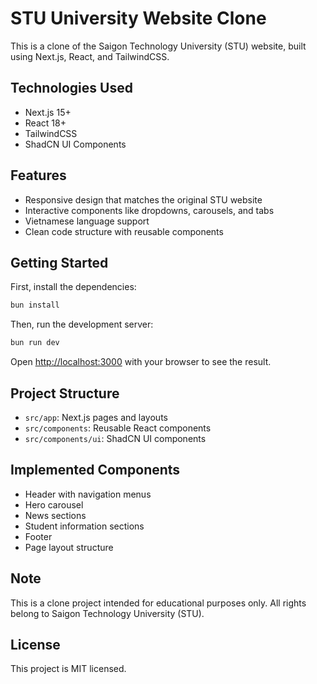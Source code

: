 # STU University Website Clone

This is a clone of the Saigon Technology University (STU) website, built using Next.js, React, and TailwindCSS.

## Technologies Used

- Next.js 15+
- React 18+
- TailwindCSS
- ShadCN UI Components

## Features

- Responsive design that matches the original STU website
- Interactive components like dropdowns, carousels, and tabs
- Vietnamese language support
- Clean code structure with reusable components

## Getting Started

First, install the dependencies:

```bash
bun install
```

Then, run the development server:

```bash
bun run dev
```

Open [http://localhost:3000](http://localhost:3000) with your browser to see the result.

## Project Structure

- `src/app`: Next.js pages and layouts
- `src/components`: Reusable React components
- `src/components/ui`: ShadCN UI components

## Implemented Components

- Header with navigation menus
- Hero carousel
- News sections
- Student information sections
- Footer
- Page layout structure

## Note

This is a clone project intended for educational purposes only. All rights belong to Saigon Technology University (STU).

## License

This project is MIT licensed.
